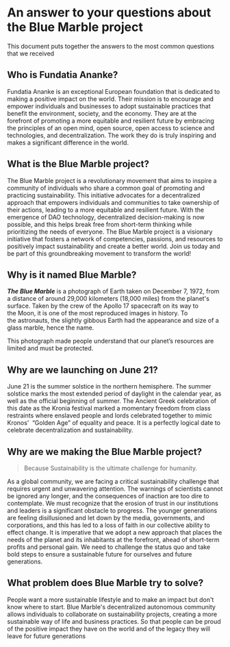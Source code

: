 # An answer to your questions about the Blue Marble project

This document puts together the answers to the most common questions that we received 
## Who is Fundatia Ananke?
Fundatia Ananke is an exceptional European foundation that is dedicated to making a positive impact on the world. Their mission is to encourage and empower individuals and businesses to adopt sustainable practices that benefit the environment, society, and the economy. They are at the forefront of promoting a more equitable and resilient future by embracing the principles of an open mind, open source, open access to science and technologies, and decentralization. The work they do is truly inspiring and makes a significant difference in the world.
## What is the Blue Marble project?
The Blue Marble project is a revolutionary movement that aims to inspire a community of individuals who share a common goal of promoting and practicing sustainability. This initiative advocates for a decentralized approach that empowers individuals and communities to take ownership of their actions, leading to a more equitable and resilient future. With the emergence of DAO technology, decentralized decision-making is now possible, and this helps break free from short-term thinking while prioritizing the needs of everyone. The Blue Marble project is a visionary initiative that fosters a network of competencies, passions, and resources to positively impact sustainability and create a better world. Join us today and be part of this groundbreaking movement to transform the world!
## Why is it named Blue Marble?
***The Blue Marble*** is a photograph of Earth taken on December 7, 1972, from a distance of around 29,000 kilometers (18,000 miles) from the planet's surface. Taken by the crew of the Apollo 17 spacecraft on its way to the Moon, it is one of the most reproduced images in history.
To the astronauts, the slightly gibbous Earth had the appearance and size of a glass marble, hence the name.

This photograph made people understand that our planet’s resources are limited and must be protected.
## Why are we launching on June 21?
June 21 is the summer solstice in the northern hemisphere. The summer solstice marks the most extended period of daylight in the calendar year, as well as the official beginning of summer.
The Ancient Greek celebration of this date as the Kronia festival marked a momentary freedom from class restraints where enslaved people and lords celebrated together to mimic Kronos’  “Golden Age” of equality and peace.
It is a perfectly logical date to celebrate decentralization and sustainability.
## Why are we making the Blue Marble project?
> Because Sustainability is the ultimate challenge for humanity.

As a global community, we are facing a critical sustainability challenge that requires urgent and unwavering attention. The warnings of scientists cannot be ignored any longer, and the consequences of inaction are too dire to contemplate. 
We must recognize that the erosion of trust in our institutions and leaders is a significant obstacle to progress. The younger generations are feeling disillusioned and let down by the media, governments, and corporations, and this has led to a loss of faith in our collective ability to effect change.
It is imperative that we adopt a new approach that places the needs of the planet and its inhabitants at the forefront, ahead of short-term profits and personal gain. We need to challenge the status quo and take bold steps to ensure a sustainable future for ourselves and future generations.
## What problem does Blue Marble try to solve?
People want a more sustainable lifestyle and to make an impact but don't know where to start. Blue Marble's decentralized autonomous community allows individuals to collaborate on sustainability projects, creating a more sustainable way of life and business practices. So that people can be proud of the positive impact they have on the world and of the legacy they will leave for future generations
 
